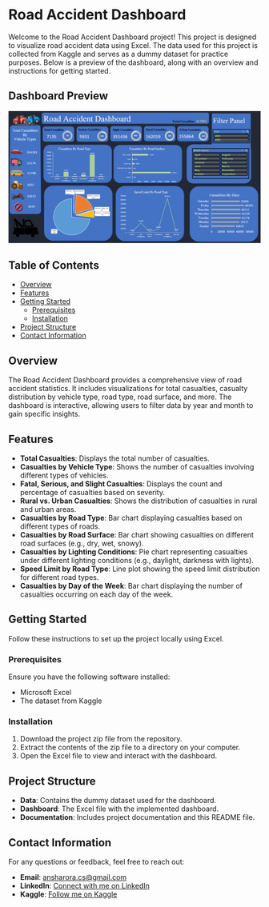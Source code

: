 # Road Accident Dashboard

Welcome to the Road Accident Dashboard project! This project is designed to visualize road accident data using Excel. The data used for this project is collected from Kaggle and serves as a dummy dataset for practice purposes. Below is a preview of the dashboard, along with an overview and instructions for getting started.

## Dashboard Preview
![Road Accident Dashboard](https://github.com/anshh-arora/Road-Accident-Dashboard/blob/main/Screenshot%202024-06-01%20002718.png)

## Table of Contents
- [Overview](#overview)
- [Features](#features)
- [Getting Started](#getting-started)
  - [Prerequisites](#prerequisites)
  - [Installation](#installation)
- [Project Structure](#project-structure)
- [Contact Information](#contact-information)

## Overview

The Road Accident Dashboard provides a comprehensive view of road accident statistics. It includes visualizations for total casualties, casualty distribution by vehicle type, road type, road surface, and more. The dashboard is interactive, allowing users to filter data by year and month to gain specific insights.

## Features
- **Total Casualties**: Displays the total number of casualties.
- **Casualties by Vehicle Type**: Shows the number of casualties involving different types of vehicles.
- **Fatal, Serious, and Slight Casualties**: Displays the count and percentage of casualties based on severity.
- **Rural vs. Urban Casualties**: Shows the distribution of casualties in rural and urban areas.
- **Casualties by Road Type**: Bar chart displaying casualties based on different types of roads.
- **Casualties by Road Surface**: Bar chart showing casualties on different road surfaces (e.g., dry, wet, snowy).
- **Casualties by Lighting Conditions**: Pie chart representing casualties under different lighting conditions (e.g., daylight, darkness with lights).
- **Speed Limit by Road Type**: Line plot showing the speed limit distribution for different road types.
- **Casualties by Day of the Week**: Bar chart displaying the number of casualties occurring on each day of the week.

## Getting Started
Follow these instructions to set up the project locally using Excel.

### Prerequisites
Ensure you have the following software installed:
- Microsoft Excel
- The dataset from Kaggle

### Installation
1. Download the project zip file from the repository.
2. Extract the contents of the zip file to a directory on your computer.
3. Open the Excel file to view and interact with the dashboard.

## Project Structure
- **Data**: Contains the dummy dataset used for the dashboard.
- **Dashboard**: The Excel file with the implemented dashboard.
- **Documentation**: Includes project documentation and this README file.

## Contact Information
For any questions or feedback, feel free to reach out:

- **Email**: [ansharora.cs@gmail.com](mailto:ansharora.cs@gmail.com)
- **LinkedIn**: [Connect with me on LinkedIn](https://www.linkedin.com/in/ansh-arora-data-scientist/)
- **Kaggle**: [Follow me on Kaggle](https://www.kaggle.com/ansh1529)
